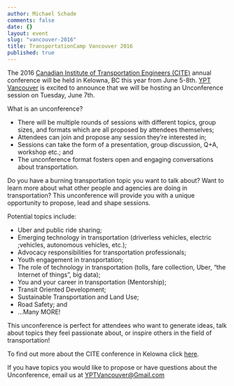 ```yaml
---
author: Michael Schade
comments: false
date: {}
layout: event
slug: "vancouver-2016"
title: TransportationCamp Vancouver 2016
published: true
---
```

The 2016 [Canadian Institute of Transportation Engineers (CITE)](https://www.cite7.org/) annual conference will be held in Kelowna, BC this year from June 5-8th. [YPT Vancouver](https://yptransportation.org/ypt-vancouver-bc/) is excited to announce that we will be hosting an Unconference session on Tuesday, June 7th.

What is an unconference?

* There will be multiple rounds of sessions with different topics, group sizes, and formats which are all proposed by attendees themselves;
* Attendees can join and propose any session they’re interested in;
* Sessions can take the form of a presentation, group discussion, Q+A, workshop etc.; and
* The unconference format fosters open and engaging conversations about transportation.

Do you have a burning transportation topic you want to talk about? Want to learn more about what other people and agencies are doing in transportation?  This unconference will provide you with a unique opportunity to propose, lead and shape sessions.

Potential topics include:

* Uber and public ride sharing;
* Emerging technology in transportation (driverless vehicles, electric ;vehicles, autonomous vehicles, etc.);
* Advocacy responsibilities for transportation professionals;
* Youth engagement in transportation;
* The role of technology in transportation (tolls, fare collection, Uber, “the Internet of things”, big data);
* You and your career in transportation (Mentorship);
* Transit Oriented Development;
* Sustainable Transportation and Land Use;
* Road Safety; and
* …Many MORE!

This unconference is perfect for attendees who want to generate ideas, talk about topics they feel passionate about, or inspire others in the field of transportation!

To find out more about the CITE conference in Kelowna click [here](http://my.yptransportation.org/sites/all/modules/civicrm/extern/url.php?u=12520&qid=857265).

If you have topics you would like to propose or have questions about the Unconference, email us at YPTVancouver@Gmail.com
